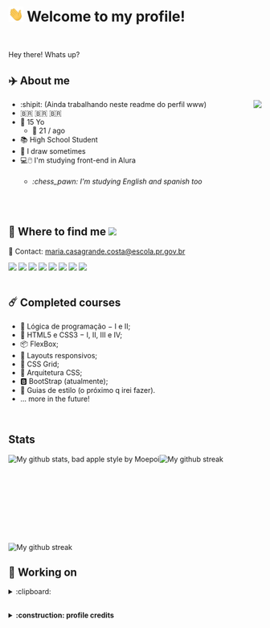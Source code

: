 <img src="https://raw.githubusercontent.com/ABSphreak/ABSphreak/master/gifs/Hi.gif" width="30px"> Welcome to my profile!
======
<br>

Hey there! Whats up?

:airplane: About me 
------
   <img align="right" src="https://cdn.discordapp.com/attachments/857351222855991306/884158508285702204/meeegit.png">

* :shipit:	(Ainda trabalhando neste readme do perfil www)
* :brazil:	:brazil:	:brazil:
* :bookmark:	15 Yo   
  * :birthday:	21 / ago
* :books:	High School Student
* :art:	I draw sometimes
* :computer::computer_mouse:	I'm studying front-end in Alura 
   * <h6>:chess_pawn: I'm studying English and spanish too </h6>

<br>

:compass: Where to find me <img src="https://media.giphy.com/media/VgCDAzcKvsR6OM0uWg/giphy.gif" width="50"> 
------
  📝 Contact: maria.casagrande.costa@escola.pr.gov.br

<section> 
<a href="https://github.com/MariaClaraC" target="_blank"><img width="10%" src="https://img.shields.io/badge/github-21262c?style=for-the-badge&logo=github&logoColor=white" target="_blank"></a>
<a href="mailto:maria.casagrande.costa@escola.pr.gov.br" target="_blank"><img src="https://img.shields.io/badge/Gmail-D14836?style=for-the-badge&logo=gmail&logoColor=white"></a>
<a href="https://www.youtube.com/channel/UCZR-10ydDCyg0SL-cmOxgGQ" target="_blank"><img src="https://img.shields.io/badge/YouTube-FF0000?style=for-the-badge&logo=youtube&logoColor=white" target="_blank"></a>
<a href="https://twitter.com/KKey_yo" target="_blank"><img src="https://img.shields.io/badge/twitter-00acee?style=for-the-badge&logo=twitter&logoColor=white" target="_blank"></a>
<a href="https://www.instagram.com/kkey_yo/" target="_blank"><img src="https://img.shields.io/badge/-Instagram-%23E4405F?style=for-the-badge&logo=instagram&logoColor=white" target="_blank"></a> 
<a href="https://steamcommunity.com/id/KKyooishi" target="_blank"><img src="https://img.shields.io/badge/steam-1b2838?style=for-the-badge&logo=steam&logoColor=white" target="_blank"></a>
<a href="https://br.pinterest.com/Urghwt/_saved/"><img src="https://img.shields.io/badge/pinterest-E60023?style=for-the-badge&logo=pinterest&logoColor=white"></a>
<a href="https://www.planetminecraft.com/member/chocoladwichs/" target="_blank"><img src="https://img.shields.io/badge/planetminecraft-00acee?style=for-the-badge&logo=planetminecraft&logoColor=white" target="_blank"></a>
</section> 
<br>

:comet: Completed courses
------

* :jigsaw: Lógica de programação − I e II;
* :speech_balloon: HTML5 e CSS3 − I, II, III e IV;
* :package: FlexBox;
* :iphone: Layouts responsivos;
* :bricks: CSS Grid;
* :open_file_folder: Arquitetura CSS;
* :b: BootStrap (atualmente);
* :symbols:	 Guias de estilo (o próximo q irei fazer).
*  ... more in the future!
  <br>

Stats
------
<img height="175em" align="left" alt="My github stats, bad apple style by Moepoi" src="https://bad-apple-github-readme.vercel.app/api?show_bg=1&username=MariaClaraC&show_icons=true">
<img height="175em" align="left" alt="My github streak" src="http://github-readme-streak-stats.herokuapp.com?user=MariaClaraC&theme=onedark_duo&hide_border=true&dates=DBDADA&currStreakLabel=FFFEFE&stroke=333333F9&ring=5094F0&fire=5094F0&sideNums=D5E5FA&sideLabels=FFFEFE&currStreakNum=D5E5FAF9">

<img height="145px" alt="My github streak" src="https://github-readme-stats.vercel.app/api/top-langs/?username=MariaClaraC&theme=default_repocard&layout=compact">

<!--
:comet: Stats
 ------ 
 
[![GitHub Streak](http://github-readme-streak-stats.herokuapp.com?user=MariaClaraC&theme=onedark_duo&hide_border=true&dates=DBDADA&currStreakLabel=FFFEFE&stroke=333333F9&ring=5094F0&fire=5094F0&sideNums=D5E5FA&sideLabels=FFFEFE&currStreakNum=D5E5FAF9)](https://git.io/streak-stats)

[![Top Langs](https://github-readme-stats.vercel.app/api/top-langs/?username=MariaClaraC&theme=default_repocard&layout=compact)](https://github.com/anuraghazra/github-readme-stats&layout=compact)
-->
 
 :seedling:  Working on 
------

<details> <summary> :clipboard:</summary>
<section class="repositorio">
  <a href="https://github.com/MariaClaraC/edutech-PR">
  <img height="120em" align="center" src="https://github-readme-stats.vercel.app/api/pin/?username=MariaClaraC&repo=edutech-pr&theme=default_repocard"/>
</a>
</details>
<!--
<a href="https://github.com/anuraghazra/convoychat">
  <img align="center" src="https://github-readme-stats.vercel.app/api/pin/?username=anuraghazra&repo=convoychat" />
</a>-->

<!--

<img height="180em" align="right" alt="My github stats" src="https://bad-apple-github-readme.vercel.app/api?show_bg=1&username=MariaClaraC&show_icons=true">
![Moepoi's github stats](https://bad-apple-github-readme.vercel.app/api?show_bg=1&username=MariaClaraC&show_icons=true)

[![GitHub Streak](http://github-readme-streak-stats.herokuapp.com?user=MariaClaraC&theme=onedark_duo&hide_border=true&dates=DBDADA&currStreakLabel=FFFEFE&stroke=333333F9&ring=5094F0&fire=5094F0&sideNums=D5E5FA&sideLabels=FFFEFE&currStreakNum=D5E5FAF9)](https://git.io/streak-stats)

[![Top Langs](https://github-readme-stats.vercel.app/api/top-langs/?username=MariaClaraC&theme=default_repocard&layout=compact)](https://github.com/anuraghazra/github-readme-stats&layout=compact)


![Moepoi's github stats](https://bad-apple-github-readme.vercel.app/api?show_bg=1&username=MariaClaraC&show_icons=true)
<a href="https://github.com/onimur/handle-path-oz">
 <img height="180em" align="right" alt="My github stats" src="https://github-readme-stats.vercel.app/api/top-langs/?username=MariaClaraC&theme=default_repocard&layout=compact">
</a>
[![GitHub Streak](http://github-readme-streak-stats.herokuapp.com?user=MariaClaraC&theme=onedark_duo&hide_border=true&dates=DBDADA&currStreakLabel=FFFEFE&stroke=333333F9&ring=5094F0&fire=5094F0&sideNums=D5E5FA&sideLabels=FFFEFE&currStreakNum=D5E5FAF9)](https://git.io/streak-stats)
-->

</section>


  ##
<details> <summary><b> :construction: profile credits</b></summary>
  <div> 
     
   - [Moepoi for the bad apple github stat!](https://github.com/moepoi)
   - [Top Langs!](https://github.com/anuraghazra/github-readme-stats)
   - [!GitHub Streak by DenverCoder1](http://github-readme-streak-stats.herokuapp.com/demo/)!
  </div> 
</details>
